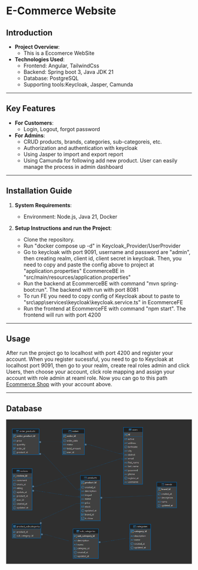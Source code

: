 # E-Commerce Website

## Introduction

- **Project Overview**:
  - This is a Eccomerce WebSite
- **Technologies Used**:
  - Frontend: Angular, TailwindCss
  - Backend: Spring boot 3, Java JDK 21
  - Database: PostgreSQL
  - Supporting tools:Keycloak, Jasper, Camunda

---

## Key Features

- **For Customers**:
  - Login, Logout, forgot password
- **For Admins**:
  - CRUD products, brands, categories, sub-categoreis, etc.
  - Authorization and authentication with keycloak
  - Using Jasper to import and export report
  - Using Camunda for following add new product. User can easily manage the process in admin dashboard

---

## Installation Guide

1. **System Requirements**:
   - Environment: Node.js, Java 21, Docker
2. **Setup Instructions and run the Project**:

   - Clone the repository.
   - Run "docker compose up -d" in Keycloak_Provider/UserProvider
   - Go to keycloak with port 9091, username and password are "admin", then creating realm, client id, client secret in keycloak. Then, you need to copy and paste the config above to project at "application.properties" EcommerceBE in "src/main/resources/application.properties"
   - Run the backend at EcommerceBE with command "mvn spring-boot:run". The backend with run with port 8081
   - To run FE you need to copy config of Keycloak about to paste to "src\app\services\keycloak\keycloak.service.ts" in EcommerceFE
   - Run the frontend at EcommerceFE with command "npm start". The frontend will run with port 4200

---

## Usage

After run the project go to localhost with port 4200 and register your account. When you register sucessful, you need to go to Keycloak at localhost port 9091, then go to your realm, create real roles admin and click Users, then choose your account, click role mapping and assign your account with role admin at reaml role. Now you can go to this path [Ecommerce Shop](http://localhost:4200/admin) with your account above.

---

## Database

![Database Ecommerce](image.png)
